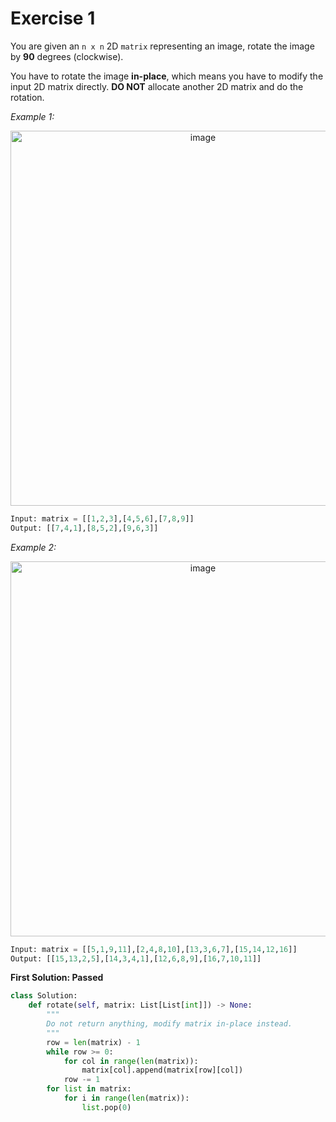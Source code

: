 # Exercise 1

You are given an `n x n` 2D `matrix` representing an image, rotate the image by **90** degrees (clockwise).

You have to rotate the image **in-place**, which means you have to modify the input 2D matrix directly. **DO NOT** allocate another 2D matrix and do the rotation.

_Example 1:_

<div align=center>
<img width="600" alt="image" src="https://github.com/ShiyuFan0820/CSLearningNote/assets/149340606/b7089b8d-e12d-41d0-8ed6-a35783a45c37">
</div>

```py
Input: matrix = [[1,2,3],[4,5,6],[7,8,9]]
Output: [[7,4,1],[8,5,2],[9,6,3]]
```

_Example 2:_

<div align=center>
<img width="600" alt="image" src="https://github.com/ShiyuFan0820/CSLearningNote/assets/149340606/4b802651-d050-4e2f-a07f-4c694d0f0ee0">
</div>

```py
Input: matrix = [[5,1,9,11],[2,4,8,10],[13,3,6,7],[15,14,12,16]]
Output: [[15,13,2,5],[14,3,4,1],[12,6,8,9],[16,7,10,11]]
```

**First Solution: Passed**
```py
class Solution:
    def rotate(self, matrix: List[List[int]]) -> None:
        """
        Do not return anything, modify matrix in-place instead.
        """
        row = len(matrix) - 1
        while row >= 0:
            for col in range(len(matrix)):
                matrix[col].append(matrix[row][col])
            row -= 1
        for list in matrix:
            for i in range(len(matrix)):
                list.pop(0)
```
